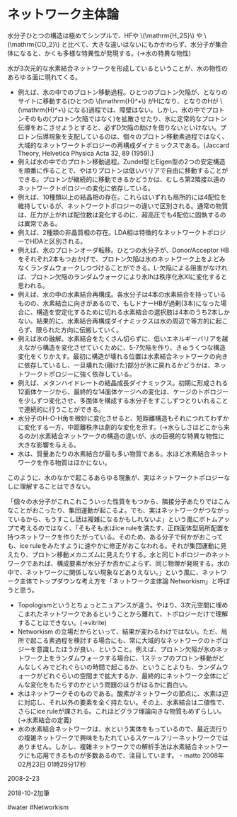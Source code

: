 # ネットワーク主体論

水分子ひとつの構造は極めてシンプルで、HFや \\(\mathrm{H_2S}\\) や \\(\mathrm{CO_2}\\) と比べて、大きな違いはないにもかかわらず、水分子が集合体になると、かくも多様な特異性が発現する。(→水の特異な物性)

水が3次元的な水素結合ネットワークを形成しているということが、水の物性のあらゆる面に現れてくる。


* 例えば、氷の中でのプロトン移動過程。ひとつのプロトン欠陥が、となりのサイトに移動する(ひとつの \\(\mathrm{H}^+\\) がHになり、となりのHが \\(\mathrm{H}^+\\) になる)過程では、障壁はない。しかし、氷の中でプロトンそのもの(プロトン欠陥ではなく)を拡散させたり、氷に定常的なプロトン伝導をおこさせようとすると、必ずD欠陥の助けを借りないといけない。プロトン伝導現象を支配しているのは、個々のプロトン移動素過程ではなく、大域的なネットワークトポロジーの再構成ダイナミックスである。(Jaccard Theory, Helvetica Physica Acta 32, 89 (1959).)
* 例えば水の中でのプロトン移動過程。Zundel型とEigen型の2つの安定構造を順番に作ることで、やはりプロトンは低いバリアで自由に移動することができる。プロトンが継続的に移動できるかどうかは、むしろ第2隣接以遠のネットワークトポロジーの変化に依存している。
* 例えば、10種類以上の結晶相の存在。これらはいずれも局所的には4配位を維持しているが、ネットワークトポロジーの違いで区別される。通常の物質は、圧力が上がれば配位数は変化するのに、超高圧でも4配位に固執するのは異常である。
* 例えば、2種類の非晶質相の存在。LDA相は特徴的なネットワークトポロジーでHDAと区別される。
* 例えば、氷のプロトンオーダ転移。ひとつの水分子が、Donor/Acceptor HBをそれぞれ2本もつおかげで、プロトン欠陥は氷のネットワーク上をよどみなくランダムウォークしつづけることができる。L-欠陥による阻害がなければ、プロトン欠陥のランダムウォークにより氷Ihは秩序化氷XIに変化すると思われる。
* 例えば、水の中の水素結合再構成。各水分子は4本の水素結合を持っているものの、水素結合に向きがあるので、もしドナーHBが過剰(3本)になった場合に、構造を安定化するために切れる水素結合の選択肢は4本のうち2本しかない。結果的に、水素結合再構成ダイナミックスは水の周辺で等方的に起こらず、限られた方向に伝搬していく。
* 例えば氷の融解。水素結合をたくさん切らずに、低いエネルギーバリアを越えながら構造を変化させていくために、5-7欠陥を作り、きゅうくつな構造変化をくりかえす。最初に構造が壊れる位置は水素結合ネットワークの向きに依存しているし、一旦壊れた(融けた)部分が氷に戻れるかどうかは、ネットワークトポロジーに強く依存している。
* 例えば、メタンハイドレートの結晶成長ダイナミックス。初期に形成される12面体ケージから、最終的な14面体ケージへの変化は、ケージのトポロジーを少しずつ変化させ、多面体を構成する水分子をすこしずつとりいれることで連続的に行うことができる。
* 水分子のH-O-H角を微妙に変化させると、短距離構造もそれにつれてわずかに変化する一方、中距離秩序は劇的な変化を示す。(→水らしさはどこから来るのか)水素結合ネットワークの構造の違いが、水の巨視的な特異な物性に大きな影響を与える。
* 水は、質量あたりの水素結合が最も多い物質である。水ほど水素結合ネットワークを作る物質はほかにない。

このように、水のなかで起こるあらゆる現象が、実はネットワークトポロジーなしに理解することはできない。

「個々の水分子がこれこれこういった性質をもつから、隣接分子あたりではこんなことがおこったり、集団運動が起こるよ。でも、実はネットワークがつながっているから、もうすこし話は複雑になるかもしれないよ」という風にボトムアップで考えるのではなく、「そもそも水はice ruleを満たす、正四面体型局所配置を持つネットワークを作りたがっている。そのため、ある分子で何かがおこっても、ice ruleをみたすように速やかに修正がおこなわれる。それが集団運動に見えたり、プロトン移動メカニズムに見えたりする。水と同じトポロジーのネットワークであれば、構成要素が水分子か否かによらず、同じ物理が発現する。水の中で、ネットワークに関係しない現象などありえない。」という風に、ネットワーク主体でトップダウンな考え方を「ネットワーク主体論 Networkism」と呼ぼうと思う。


* Topologismというとちょっとニュアンスが違う。やはり、3次元空間に埋めこまれたネットワークであるということから離れて、トポロジーだけで理解することはできない。(→vitrite)
* Networkism の立場だからといって、結果が変わるわけではない。ただ、局所で起こる素過程を検討する場合にも、常に大域的なネットワークのトポロジーを意識したほうが良い、ということ。例えば、プロトン欠陥が氷のネットワーク上をランダムウォークする場合に、1ステップのプロトン移動がどんなしくみでどれぐらいの時間で起こるか、ということよりも、ランダムウォークがどれぐらいの空間まで拡大するか、最終的にネットワーク全体にどんな変化をもたらすのかという問題のほうがはるかに面白い。
* 水はネットワークそのものである。酸素がネットワークの節点に、水素は辺に対応し、それ以外の要素を全く持たない。その上、水素結合は二値性で、さらにice ruleが課される。これほどグラフ理論向きな物質もめずらしい。(→水素結合の定義)
* 水の水素結合ネットワークは、水という実体をもっているので、最近流行りの複雑ネットワークで興味をもたれているスケールフリーネットワークではありません。しかし、複雑ネットワークでの解析手法は水素結合ネットワークにも応用できるものが多数あるので、注目しています。  - matto 2008年02月23日 01時29分17秒



2008-2-23

2018-10-2加筆

#water #Networkism



